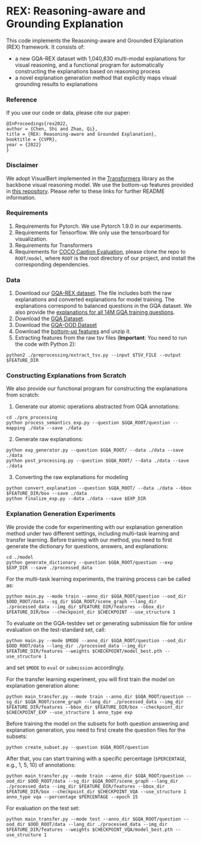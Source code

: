 # REX: Reasoning-aware and Grounding Explanation

This code implements the Reasoning-aware and Grounded EXplanation (REX) framework. It consists of:
- a new GQA-REX dataset with 1,040,830 multi-modal explanations for visual reasoning, and a functional program for automatically constructing the explanations based on reasoning process
- a novel explanation generation method that explicitly maps visual grounding results to explanations

### Reference
If you use our code or data, please cite our paper:
```
@InProceedings{rex2022,
author = {Chen, Shi and Zhao, Qi},
title = {REX: Reasoning-aware and Grounded Explanation},
booktitle = {CVPR},
year = {2022}
}
```

### Disclaimer
We adopt VisualBert implemented in the [Transformers](https://github.com/huggingface/transformers) library as the backbone visual reasoning model. We use the bottom-up features provided in [this repository](https://github.com/airsplay/lxmert). Please refer to these links for further README information.

### Requirements
1. Requirements for Pytorch. We use Pytorch 1.9.0 in our experiments.
2. Requirements for Tensorflow. We only use the tensorboard for visualization.
3. Requirements for Transformers
4. Requirements for [COCO Caption Evaluation](https://github.com/salaniz/pycocoevalcap), please clone the repo to `ROOT/model`, where `ROOT` is the root directory of our project, and install the corresponding dependencies.

### Data
1. Download our [GQA-REX dataset](https://drive.google.com/file/d/1tppPRVtiLTwc_oYQw6Q0OvSGFpI8ZCtg/view?usp=sharing). The file includes both the raw explanations and converted explanations for model training. The explanations correspond to balanced questions in the GQA dataset. We also provide the [explanations for all 14M GQA training questions](https://drive.google.com/file/d/1UupJyqbnlTx88Vtggex9MoVuxAw89xnU/view?usp=sharing).
2. Download the [GQA Dataset](https://cs.stanford.edu/people/dorarad/gqa/download.html).
3. Download the [GQA-OOD Dataset](https://github.com/gqa-ood/GQA-OOD)
4. Download the [bottom-up features](https://github.com/airsplay/lxmert) and unzip it.
5. Extracting features from the raw tsv files (**Important**: You need to run the code with Python 2):
  ```
  python2 ./preprocessing/extract_tsv.py --input $TSV_FILE --output $FEATURE_DIR
  ```

### Constructing Explanations from Scratch
We also provide our functional program for constructing the explanations from scratch:
1. Generate our atomic operations abstracted from GQA annotations:
  ```
  cd ./pre_processing
  python process_semantics_exp.py --question $GQA_ROOT/question --mapping ./data --save ./data
  ```
2. Generate raw explanations:
  ```
  python exp_generator.py --question $GQA_ROOT/ --data ./data --save ./data
  python post_processing.py --question $GQA_ROOT/ --data ./data --save ./data
  ```
3. Converting the raw explanations for modeling
  ```
  python convert_explanation --question $GQA_ROOT/ --data ./data --bbox $FEATURE_DIR/box --save ./data
  python finalize_exp.py --data ./data --save $EXP_DIR
  ```

### Explanation Generation Experiments
We provide the code for experimenting with our explanation generation method under two different settings, including multi-task learning and transfer learning. Before training with our method, you need to first generate the dictionary for questions, answers, and explanations:
  ```
  cd ./model
  python generate_dictionary --question $GQA_ROOT/question --exp $EXP_DIR --save ./processed_data
  ```

For the multi-task learning experiments, the training process can be called as:
  ```
  python main.py --mode train --anno_dir $GQA_ROOT/question --ood_dir $OOD_ROOT/data --sg_dir $GQA_ROOT/scene_graph --lang_dir ./processed_data --img_dir $FEATURE_DIR/features --bbox_dir $FEATURE_DIR/box --checkpoint_dir $CHECKPOINT --use_structure 1
  ```
To evaluate on the GQA-testdev set or generating submission file for online evaluation on the test-standard set, call:
  ```
  python main.py --mode $MODE --anno_dir $GQA_ROOT/question --ood_dir $OOD_ROOT/data --lang_dir ./processed_data --img_dir $FEATURE_DIR/features --weights $CHECKPOINT/model_best.pth --use_structure 1
  ```
and set `$MODE` to `eval` or `submission` accordingly.

For the transfer learning experiment, you will first train the model on explanation generation alone:
  ```
  python main_transfer.py --mode train --anno_dir $GQA_ROOT/question --sg_dir $GQA_ROOT/scene_graph --lang_dir ./processed_data --img_dir $FEATURE_DIR/features --bbox_dir $FEATURE_DIR/box --checkpoint_dir $CHECKPOINT_EXP --use_structure 1 anno_type exp
  ```

Before training the model on the subsets for both question answering and explanation generation, you need to first create the question files for the subsets:
   ```
   python create_subset.py --question $GQA_ROOT/question
   ```

After that, you can start training with a specific percentage (`$PERCENTAGE`, e.g., 1, 5, 10) of annotations:
```
python main_transfer.py --mode train --anno_dir $GQA_ROOT/question --ood_dir $OOD_ROOT/data --sg_dir $GQA_ROOT/scene_graph --lang_dir ./processed_data --img_dir $FEATURE_DIR/features --bbox_dir $FEATURE_DIR/box --checkpoint_dir $CHECKPOINT_VQA --use_structure 1 anno_type vqa --percentage $PERCENTAGE --epoch 15
```

For evaluation on the test set:
```
python main_transfer.py --mode test --anno_dir $GQA_ROOT/question --ood_dir $OOD_ROOT/data --lang_dir ./processed_data --img_dir $FEATURE_DIR/features --weights $CHECKPOINT_VQA/model_best.pth --use_structure 1
```
